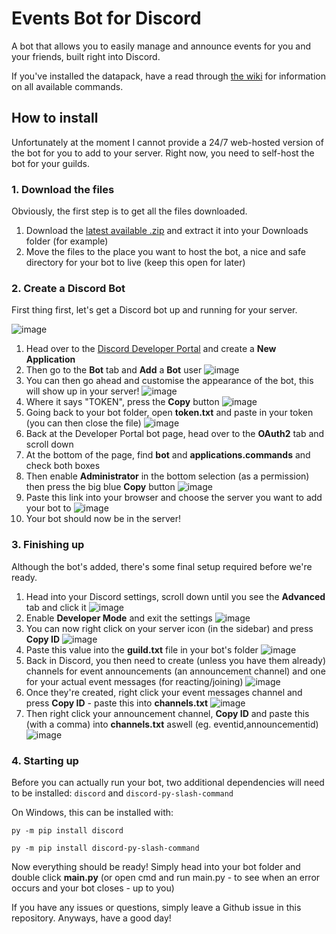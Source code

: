 # Events Bot for Discord
A bot that allows you to easily manage and announce events for you and your friends, built right into Discord.

If you've installed the datapack, have a read through [the wiki](https://github.com/plexiondev/events-bot/wiki) for information on all available commands.

## How to install
Unfortunately at the moment I cannot provide a 24/7 web-hosted version of the bot for you to add to your server. Right now, you need to self-host the bot for your guilds.

### 1. Download the files

Obviously, the first step is to get all the files downloaded.

1. Download the [latest available .zip](https://github.com/plexiondev/events/releases/) and extract it into your Downloads folder (for example)
2. Move the files to the place you want to host the bot, a nice and safe directory for your bot to live (keep this open for later)

### 2. Create a Discord Bot

First thing first, let's get a Discord bot up and running for your server.

![image](https://user-images.githubusercontent.com/46572320/130800818-1b65d7d7-36bc-4031-a4e7-0b7f7a06673d.png)

1. Head over to the [Discord Developer Portal](https://discord.com/developers/applications) and create a **New Application**
2. Then go to the **Bot** tab and **Add** a **Bot** user ![image](https://user-images.githubusercontent.com/46572320/130800973-88cbb8a3-3837-482a-bc25-d99ec83fff14.png)
3. You can then go ahead and customise the appearance of the bot, this will show up in your server! ![image](https://user-images.githubusercontent.com/46572320/130801201-472ae176-104d-4b70-b6d7-bb5f601bdeb3.png)
4. Where it says "TOKEN", press the **Copy** button 
![image](https://user-images.githubusercontent.com/46572320/130801235-04ea1587-8c76-442f-b175-6589ef9a7c47.png)
5. Going back to your bot folder, open **token.txt** and paste in your token (you can then close the file) ![image](https://user-images.githubusercontent.com/46572320/130801438-efd115e8-6488-44ce-ae78-bf866bd851b3.png)
6. Back at the Developer Portal bot page, head over to the **OAuth2** tab and scroll down
7. At the bottom of the page, find **bot** and **applications.commands** and check both boxes
8. Then enable **Administrator** in the bottom selection (as a permission) then press the big blue **Copy** button ![image](https://user-images.githubusercontent.com/46572320/130801928-bcdf0e7b-f9ad-4512-a2ce-90929a2f4cab.png)
9. Paste this link into your browser and choose the server you want to add your bot to ![image](https://user-images.githubusercontent.com/46572320/130802033-2a31b50e-fe27-49e6-9ead-0a8650231d5f.png)
10. Your bot should now be in the server!

### 3. Finishing up

Although the bot's added, there's some final setup required before we're ready.

1. Head into your Discord settings, scroll down until you see the **Advanced** tab and click it ![image](https://user-images.githubusercontent.com/46572320/130802152-d687728a-46ef-4c11-abf6-efb39e88fe97.png)
2. Enable **Developer Mode** and exit the settings ![image](https://user-images.githubusercontent.com/46572320/130802178-c272e1dd-26a5-46ac-b374-4f90972d2764.png)
3. You can now right click on your server icon (in the sidebar) and press **Copy ID** ![image](https://user-images.githubusercontent.com/46572320/130802342-083578d8-a238-4a93-9c71-d89d5f4e0d65.png)
4. Paste this value into the **guild.txt** file in your bot's folder ![image](https://user-images.githubusercontent.com/46572320/130802396-f6c4fbe8-5d74-4fb9-8d7c-3f62fc3ada78.png)
5. Back in Discord, you then need to create (unless you have them already) channels for event announcements (an announcement channel) and one for your actual event messages (for reacting/joining) ![image](https://user-images.githubusercontent.com/46572320/130802643-d2cee862-dde4-4073-90e4-7d0cd98348c9.png)
6. Once they're created, right click your event messages channel and press **Copy ID** - paste this into **channels.txt** ![image](https://user-images.githubusercontent.com/46572320/130802842-65c01fa9-38ac-42bd-bf12-9396b850dc6d.png)
7. Then right click your announcement channel, **Copy ID** and paste this (with a comma) into **channels.txt** aswell (eg. eventid,announcementid) ![image](https://user-images.githubusercontent.com/46572320/130802774-84551b80-6ca3-4b72-b45c-83edcf202d7a.png)

### 4. Starting up

Before you can actually run your bot, two additional dependencies will need to be installed: `discord` and `discord-py-slash-command`

On Windows, this can be installed with:

```
py -m pip install discord
```
```
py -m pip install discord-py-slash-command
```

Now everything should be ready! Simply head into your bot folder and double click **main.py** (or open cmd and run main.py - to see when an error occurs and your bot closes - up to you)

If you have any issues or questions, simply leave a Github issue in this repository. Anyways, have a good day!
